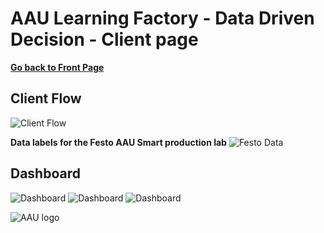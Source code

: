 # AAU Learning Factory - Data Driven Decision - Client page

**[Go back to Front Page](README.md)**

## Client Flow
![Client Flow](https://github.com/glinvad/AAU_Learning_Factory_-_Data_driven_decision/blob/main/Pictures/Client-flow.png)

**Data labels for the Festo AAU Smart production lab**
![Festo Data](https://github.com/glinvad/AAU_Learning_Factory_-_Data_driven_decision/blob/main/Pictures/Labels_festo.png)

## Dashboard 
![Dashboard](https://github.com/glinvad/AAU_Learning_Factory_-_Data_driven_decision/blob/main/Pictures/NodeRed-Dashboard%20(0).png)
![Dashboard](https://github.com/glinvad/AAU_Learning_Factory_-_Data_driven_decision/blob/main/Pictures/NodeRed-Dashboard%20(1).png)
![Dashboard](https://github.com/glinvad/AAU_Learning_Factory_-_Data_driven_decision/blob/main/Pictures/NodeRed-Dashboard%20(2).png)


![AAU logo](https://github.com/glinvad/AAU_Learning_Factory_-_Data_driven_decision/blob/main/Pictures/AAUlogo.png)
